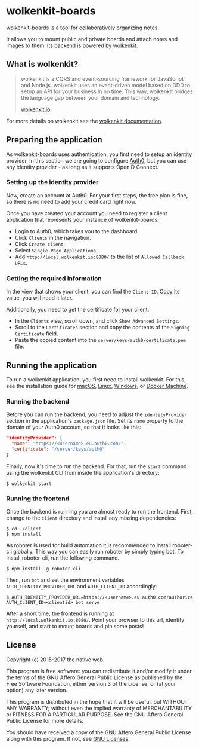 # wolkenkit-boards

wolkenkit-boards is a tool for collaboratively organizing notes.

It allows you to mount public and private boards and attach notes and images to them. Its backend is powered by [wolkenkit](https://www.wolkenkit.io/).

## What is wolkenkit?

> wolkenkit is a CQRS and event-sourcing framework for JavaScript and Node.js. wolkenkit uses an event-driven model based on DDD to setup an API for your business in no time. This way, wolkenkit bridges the language gap between your domain and technology.
>
> [wolkenkit.io](https://www.wolkenkit.io/)

For more details on wolkenkit see the [wolkenkit documentation](https://docs.wolkenkit.io).

## Preparing the application

As wolkenkit-boards uses authentication, you first need to setup an identity provider. In this section we are going to configure [Auth0](https://auth0.com), but you can use any identity provider - as long as it supports OpenID Connect.

### Setting up the identity provider

Now, create an account at Auth0. For your first steps, the free plan is fine, so there is no need to add your credit card right now.

Once you have created your account you need to register a client application that represents your instance of wolkenkit-boards:

- Login to Auth0, which takes you to the dashboard.
- Click `Clients` in the navigation.
- Click `Create client`.
- Select `Single Page Applications`.
- Add `http://local.wolkenkit.io:8080/` to the list of `Allowed Callback URLs`.

### Getting the required information

In the view that shows your client, you can find the `Client ID`. Copy its value, you will need it later.

Additionally, you need to get the certificate for your client:

- In the `Clients` view, scroll down, and click `Show Advanced Settings`.
- Scroll to the `Certificates` section and copy the contents of the `Signing Certificate` field.
- Paste the copied content into the `server/keys/auth0/certificate.pem` file.

## Running the application

To run a wolkenkit application, you first need to install wolkenkit. For this, see the installation guide for [macOS](https://docs.wolkenkit.io/latest/getting-started/installing-wolkenkit/installing-on-macos/), [Linux](https://docs.wolkenkit.io/latest/getting-started/installing-wolkenkit/installing-on-linux/), [Windows](https://docs.wolkenkit.io/latest/getting-started/installing-wolkenkit/installing-on-windows/), or [Docker Machine](https://docs.wolkenkit.io/latest/getting-started/installing-wolkenkit/installing-using-docker-machine/).

### Running the backend

Before you can run the backend, you need to adjust the `identityProvider` section in the application's `package.json` file. Set its `name` property to the domain of your Auth0 account, so that it looks like this:

```json
"identityProvider": {
  "name": "https://<username>.eu.auth0.com/",
  "certificate": "/server/keys/auth0"
}
```

Finally, now it's time to run the backend. For that, run the `start` command using the wolkenkit CLI from inside the application's directory:

```shell
$ wolkenkit start
```

### Running the frontend

Once the backend is running you are almost ready to run the frontend. First, change to the `client` directory and install any missing dependencies:

```shell
$ cd ./client
$ npm install
```

As roboter is used for build automation it is recommended to install roboter-cli globally. This way you can easily run roboter by simply typing bot. To install roboter-cli, run the following command.

```shell
$ npm install -g roboter-cli
```

Then, run `bot` and set the environment variables `AUTH_IDENTITY_PROVIDER_URL` and `AUTH_CLIENT_ID` accordingly:

```shell
$ AUTH_IDENTITY_PROVIDER_URL=https://<username>.eu.auth0.com/authorize AUTH_CLIENT_ID=<clientid> bot serve
```

After a short time, the frontend is running at `http://local.wolkenkit.io:8080/`. Point your browser to this url, identify yourself, and start to mount boards and pin some posts!

## License

Copyright (c) 2015-2017 the native web.

This program is free software: you can redistribute it and/or modify it under the terms of the GNU Affero General Public License as published by the Free Software Foundation, either version 3 of the License, or (at your option) any later version.

This program is distributed in the hope that it will be useful, but WITHOUT ANY WARRANTY; without even the implied warranty of MERCHANTABILITY or FITNESS FOR A PARTICULAR PURPOSE. See the GNU Affero General Public License for more details.

You should have received a copy of the GNU Affero General Public License along with this program. If not, see [GNU Licenses](http://www.gnu.org/licenses/).
